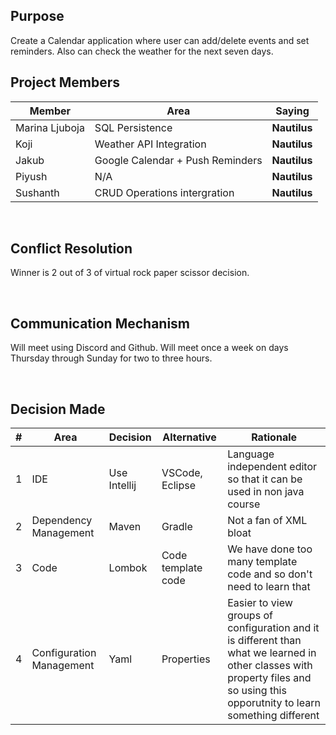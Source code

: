## Purpose
Create a Calendar application where user can add/delete events and set reminders. Also can check the weather for the next seven days.
<br>

## Project Members

| Member         | Area            | Saying |
|----------------|-----------------| --- |
| Marina Ljuboja | SQL Persistence | <b>Nautilus</b>
| Koji           | Weather API Integration             | <b>Nautilus</b>
| Jakub          | Google Calendar + Push Reminders    | <b>Nautilus</b>
| Piyush         | N/A             | <b>Nautilus</b>
| Sushanth       | CRUD Operations intergration             | <b>Nautilus</b>

<br/>

## Conflict Resolution
Winner is 2 out of 3 of virtual rock paper scissor decision.

<br/>

## Communication Mechanism
Will meet using Discord and Github.  Will meet once a week on days Thursday through Sunday for two to three hours.

<br/>

## Decision Made
| # | Area  | Decision      | Alternative        | Rationale
| ----------- | ----------- |---------------|--------------------|--- |
| 1 | IDE | Use Intellij  | VSCode, Eclipse    | Language independent editor so that it can be used in non java course
| 2 | Dependency Management  | Maven         | Gradle             | Not a fan of XML bloat
| 3 | Code  | Lombok        | Code template code | We have done too many template code and so don't need to learn that
| 4 | Configuration Management  | Yaml          | Properties         | Easier to view groups of configuration and it is different than what we learned in other classes with property files and so using this opporutnity to learn something different


